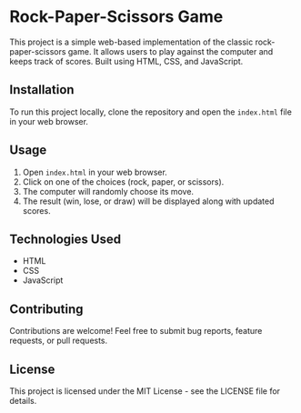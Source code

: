 # Rock-Paper-Scissors Game

This project is a simple web-based implementation of the classic rock-paper-scissors game. It allows users to play against the computer and keeps track of scores. Built using HTML, CSS, and JavaScript.

## Installation

To run this project locally, clone the repository and open the `index.html` file in your web browser.

## Usage

1. Open `index.html` in your web browser.
2. Click on one of the choices (rock, paper, or scissors).
3. The computer will randomly choose its move.
4. The result (win, lose, or draw) will be displayed along with updated scores.


## Technologies Used

- HTML
- CSS
- JavaScript

## Contributing

Contributions are welcome! Feel free to submit bug reports, feature requests, or pull requests.

## License

This project is licensed under the MIT License - see the LICENSE file for details.
